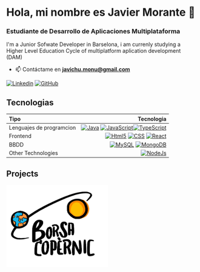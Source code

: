 # Hola, mi nombre es Javier Morante 👋
###  Estudiante de Desarrollo de Aplicaciones Multiplataforma

I'm a Junior Sofwate Developer in Barselona, i am currenly studying a Higher Level Education Cycle of multiplatform aplication development (DAM)

- 📫 Contáctame en **javichu.monu@gmail.com**

[![Linkedin](https://img.shields.io/badge/LinkedIn-0077B5?style=for-the-badge&logo=linkedin&logoColor=white&labelColor=101010)](https://www.linkedin.com/in/javier-morante-nu%C3%B1ez/)
[![GitHub](	https://img.shields.io/badge/GitHub-100000?style=for-the-badge&logo=github&logoColor=white&labelColor=101010)](https://github.com/javier-morante)


## Tecnologias
| Tipo            | Tecnologia |
| :---------------- | ------: | 
| Lenguajes de programcion | [![Java](https://img.shields.io/badge/Java-ED8B00?style=for-the-badge&logo=openjdk&logoColor=white&labelColor=101010)]() [![JavaScript](	https://img.shields.io/badge/JavaScript-F7DF1E?style=for-the-badge&logo=javascript&logoColor=white&labelColor=101010)]()[![TypeScript](	https://img.shields.io/badge/TypeScript-007ACC?style=for-the-badge&logo=typescript&logoColor=white&labelColor=101010)]()| 
| Frontend | [![Html5](https://img.shields.io/badge/HTML5-E34F26?style=for-the-badge&logo=html5&logoColor=white&labelColor=101010)]() [![CSS](https://img.shields.io/badge/CSS-1572B6?style=for-the-badge&logo=css3&logoColor=white&labelColor=101010)]() [![React](https://img.shields.io/badge/React-20232A?style=for-the-badge&logo=react&logoColor=white&labelColor=101010)]()|
| BBDD  | [![MySQL](https://img.shields.io/badge/MySQL-00000F?style=for-the-badge&logo=mysql&logoColor=white&labelColor=101010)]() [![MongoDB](https://img.shields.io/badge/MongoDB-47A248?style=for-the-badge&logo=mongodb&logoColor=white&labelColor=101010)]() |
| Other Technologies | [![NodeJs](https://img.shields.io/badge/Node.js-43853D?style=for-the-badge&logo=node.js&logoColor=white&labelColor=101010)]()|

## Projects

[<img src="https://github.com/javier-morante/javier-morante/blob/main/logoCopernicJobs.png" alt="copernic jobs"/>](https://github.com/javier-morante/copernicjobs)
